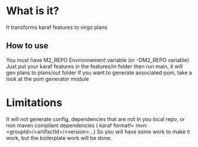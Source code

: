 # What is it?

It transforms karaf features to virgo plans

## How to use
You must have M2_REPO Environnement variable (or -DM2_REPO variable)
Just put your karaf features in the features/in folder then run main, it will gen plans to plans/out folder
If you want to generate associated pom, take a look at the pom generator module
# Limitations

It will not generate config, dependencies that are not in you local repo, or non maven compliant dependencies ( karaf format!= mvn:\<groupId\>/\<artifactId\>/\<version\>...)
So you will have some work to make it work, but the boilerplate work will be done. 